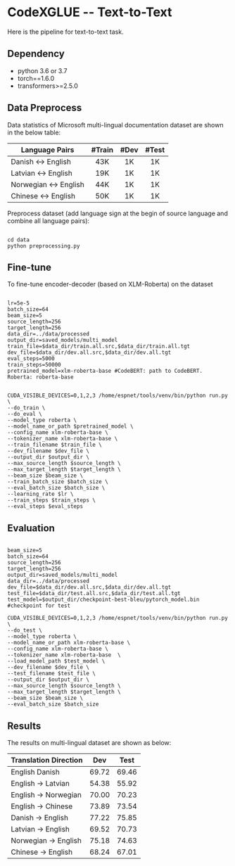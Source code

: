 # CodeXGLUE -- Text-to-Text

Here is the pipeline for text-to-text task.


## Dependency

- python 3.6 or 3.7
- torch==1.6.0
- transformers>=2.5.0


## Data Preprocess

Data statistics of Microsoft multi-lingual documentation dataset are shown in the below table:

| Language Pairs        |   #Train    |   #Dev      |  #Test       |
| --------------------- | :---------: | :---------: |  :---------: |
| Danish <-> English    |    43K      |    1K       |   1K         |
| Latvian <-> English   |    19K      |    1K       |   1K         |
| Norwegian <-> English |    44K      |    1K       |   1K         |
|  Chinese <-> English  |    50K      |    1K       |   1K         |

Preprocess dataset (add language sign at the begin of source language and combine all language pairs):

```shell

cd data
python preprocessing.py

```


## Fine-tune

To fine-tune encoder-decoder (based on XLM-Roberta) on the dataset

```shell

lr=5e-5
batch_size=64
beam_size=5
source_length=256
target_length=256
data_dir=../data/processed
output_dir=saved_models/multi_model
train_file=$data_dir/train.all.src,$data_dir/train.all.tgt
dev_file=$data_dir/dev.all.src,$data_dir/dev.all.tgt
eval_steps=5000 
train_steps=50000 
pretrained_model=xlm-roberta-base #CodeBERT: path to CodeBERT. Roberta: roberta-base


CUDA_VISIBLE_DEVICES=0,1,2,3 /home/espnet/tools/venv/bin/python run.py \
--do_train \
--do_eval \
--model_type roberta \
--model_name_or_path $pretrained_model \
--config_name xlm-roberta-base \
--tokenizer_name xlm-roberta-base \
--train_filename $train_file \
--dev_filename $dev_file \
--output_dir $output_dir \
--max_source_length $source_length \
--max_target_length $target_length \
--beam_size $beam_size \
--train_batch_size $batch_size \
--eval_batch_size $batch_size \
--learning_rate $lr \
--train_steps $train_steps \
--eval_steps $eval_steps

```


## Evaluation

```shell

beam_size=5
batch_size=64
source_length=256
target_length=256
output_dir=saved_models/multi_model
data_dir=../data/processed
dev_file=$data_dir/dev.all.src,$data_dir/dev.all.tgt
test_file=$data_dir/test.all.src,$data_dir/test.all.tgt
test_model=$output_dir/checkpoint-best-bleu/pytorch_model.bin #checkpoint for test

CUDA_VISIBLE_DEVICES=0,1,2,3 /home/espnet/tools/venv/bin/python run.py \
--do_test \
--model_type roberta \
--model_name_or_path xlm-roberta-base \
--config_name xlm-roberta-base \
--tokenizer_name xlm-roberta-base  \
--load_model_path $test_model \
--dev_filename $dev_file \
--test_filename $test_file \
--output_dir $output_dir \
--max_source_length $source_length \
--max_target_length $target_length \
--beam_size $beam_size \
--eval_batch_size $batch_size

```


## Results

The results on multi-lingual dataset are shown as below:

| Translation Direction  |   Dev     | Test       |  
| -----------            | :-------: | :--------: | 
| English  Danish        |   69.72   |   69.46    |  
| English  -> Latvian    |   54.38   |   55.92    |   
| English -> Norwegian   |   70.00   |   70.23    |
| English -> Chinese     |   73.89   |   73.54    | 
| Danish -> English      |   77.22   |   75.85    |  
| Latvian -> English     |   69.52   |   70.73    |   
| Norwegian -> English   |   75.18   |   74.63    |
| Chinese -> English     |   68.24   |   67.01    | 

